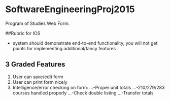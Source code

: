 # SoftwareEngineeringProj2015
Program of Studies Web Form.

##Rubric for IOS
- system should demonstrate end-to-end functionality, you will not get points for implementing additional/fancy features 

## 3 Graded Features 
1. User can save/edit form 
2. User can print form nicely
3. Intelligence/error checking on form:
...-Proper unit totals 
...-210/279/283 courses handled properly 
...-Check double listing 
...-Transfer totals 
